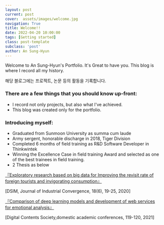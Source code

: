 ```yaml
---
layout: post
current: post
cover:  assets/images/welcome.jpg
navigation: True
title: Welcome!!
date: 2022-04-20 10:00:00
tags: [Getting started]
class: post-template
subclass: 'post'
author: An Sung-Hyun
---
```


Welcome to An Sung-Hyun's Portfolio. It's Great to have you.
This blog is where I record all my history.

해당 블로그에는 프로젝트, 논문 등의 활동을 기록합니다.

### There are a few things that you should know up-front:
+ I record not only projects, but also what I've achieved.
+ This blog was created only for the portfolio.

### Introducing myself:
+ Graduated from Sunmoon University as summa cum laude
+ Army sergent, honorable discharge in 2018, Tiger Division
+ Completed 6 months of field training as R&D Software Developer in Thinkwintek
+ Winning the Excellence Case in field training Award and selected as one of the best trainees in field training.
+ 2 Thesis as below

[『Exploratory research based on big data for Improving the revisit rate of foreign tourists and invigorating consumption』](https://king-otaku.github.io/Exploratory-research-based-on-big-data-for-Improving-the-revisit-rate-of-foreign-tourists-and-invigorating-consumption)

[DSIM, Journal of Industrial Convergence, 18(6), 19-25, 2020]

[『Comparison of deep learning models and development of web services for emotional analysis』](https://king-otaku.github.io/Comparison-of-deep-learning-models-and-development-of-web-services-for-emotional-analysis)

[Digital Contents Society,domestic academic conferences, 119-120, 2021]
